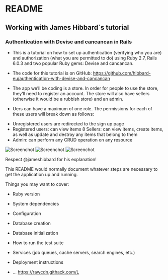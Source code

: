 # README
## Working with James Hibbard`s tutorial

### Authentication with Devise and cancancan in Rails

- This is a tutorial on how to set up authentication (verifying who you are) and authorization (what you are permitted to do) using Ruby 2.7, Rails 6.0.3 and two popular Ruby gems: Devise and cancancan.

- The code for this tutorial is on GitHub: https://github.com/hibbard-eu/authentication-with-devise-and-cancancan

- The app we’ll be coding is a store. In order for people to use the store, they’ll need to register an account. The store will also have sellers (otherwise it would be a rubbish store) and an admin.

- Uers can have a maximum of one role. The permissions for each of these users will break down as follows:

* Unregistered users are redirected to the sign up page
* Registered users: can view items
8 Sellers: can view items, create items, as well as update and destroy any items that belong to them
* Admin: can perform any CRUD operation on any resource

![Screenchot](https://rawcdn.githack.com/Laguna1/store/56207a884e55449ba067344c94d3cb067a36b41d/app/assets/images/Screenshot.png)
![Screenchot](https://rawcdn.githack.com/Laguna1/store/56207a884e55449ba067344c94d3cb067a36b41d/app/assets/images/2Screenshot.png)
![Screenchot](https://rawcdn.githack.com/Laguna1/store/9cfed1fb793fede8d0182cec59f85b9fdab2cc86/app/assets/images/3Screenshot%20.png)


Respect @jameshibbard for his explanation!

This README would normally document whatever steps are necessary to get the
application up and running.

Things you may want to cover:

* Ruby version

* System dependencies

* Configuration

* Database creation

* Database initialization

* How to run the test suite

* Services (job queues, cache servers, search engines, etc.)

* Deployment instructions

* ...
https://rawcdn.githack.com/L
